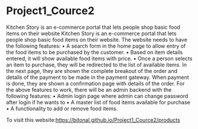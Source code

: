 # Project1_Cource2
Kitchen Story is an e-commerce portal that lets people shop basic food items on their website
Kitchen Story is an e-commerce portal that lets people shop basic food items on their website. The website needs to have the following features:
•	A search form in the home page to allow entry of the food items to be purchased by the customer.
•	Based on item details entered, it will show available food items with price.
•	Once a person selects an item to purchase, they will be redirected to the list of available items. In the next page, they are shown the complete breakout of the order and details of the payment to be made in the payment gateway. When payment is done, they are shown a confirmation page with details of the order.
For the above features to work, there will be an admin backend with the following features:
•	Admin login page where admin can change password after login if he wants to
•	A master list of food items available for purchase
•	A functionality to add or remove food items.



To visit this website:https://bitonal.github.io/Project1_Cource2/products
